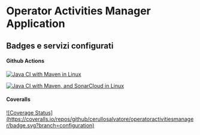 # Operator Activities Manager Application

## Badges e servizi configurati

#### Github Actions

[![Java CI with Maven in Linux](https://github.com/cerullosalvatore/operatoractivitiesmanager/actions/workflows/jacoco.yml/badge.svg?branch=configuration)](https://github.com/cerullosalvatore/operatoractivitiesmanager/actions/workflows/jacoco.yml)

[![Java CI with Maven, and SonarCloud in Linux](https://github.com/cerullosalvatore/operatoractivitiesmanager/actions/workflows/sonarcloud.yml/badge.svg)](https://github.com/cerullosalvatore/operatoractivitiesmanager/actions/workflows/sonarcloud.yml)

#### Coveralls

[![Coverage Status]
(https://coveralls.io/repos/github/cerullosalvatore/operatoractivitiesmanager/badge.svg?branch=configuration)](https://coveralls.io/github/cerullosalvatore/operatoractivitiesmanager?branch=configuration)

